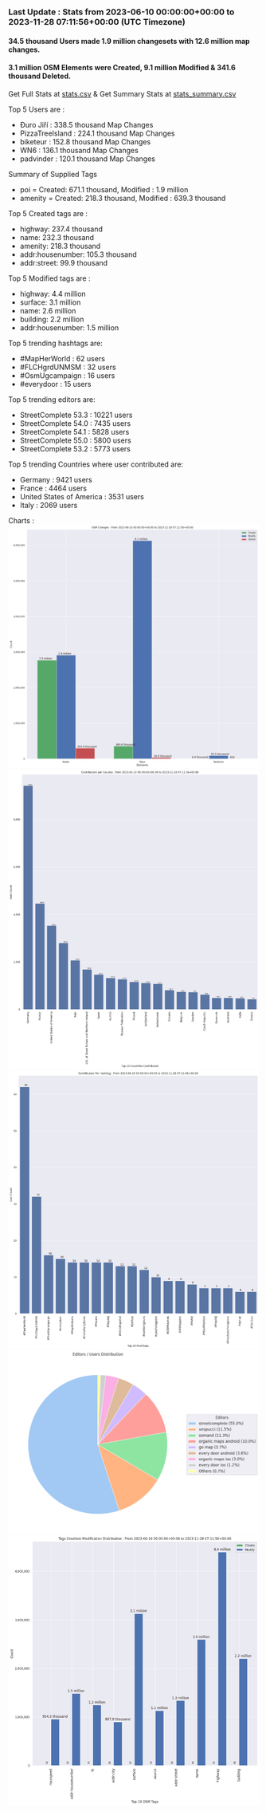 ### Last Update : Stats from 2023-06-10 00:00:00+00:00 to 2023-11-28 07:11:56+00:00 (UTC Timezone)

#### 34.5 thousand Users made 1.9 million changesets with 12.6 million map changes.
#### 3.1 million OSM Elements were Created, 9.1 million Modified & 341.6 thousand Deleted.
Get Full Stats at [stats.csv](/stats/fieldmappers/Daily/stats.csv)
 & Get Summary Stats at [stats_summary.csv](/stats/fieldmappers/Daily/stats_summary.csv)

Top 5 Users are : 
- Đuro Jiří : 338.5 thousand Map Changes
- PizzaTreeIsland : 224.1 thousand Map Changes
- biketeur : 152.8 thousand Map Changes
- WN6 : 136.1 thousand Map Changes
- padvinder : 120.1 thousand Map Changes

Summary of Supplied Tags
- poi = Created: 671.1 thousand, Modified : 1.9 million
- amenity = Created: 218.3 thousand, Modified : 639.3 thousand


Top 5 Created tags are :
- highway: 237.4 thousand
- name: 232.3 thousand
- amenity: 218.3 thousand
- addr:housenumber: 105.3 thousand
- addr:street: 99.9 thousand


Top 5 Modified tags are :
- highway: 4.4 million
- surface: 3.1 million
- name: 2.6 million
- building: 2.2 million
- addr:housenumber: 1.5 million


Top 5 trending hashtags are:
- #MapHerWorld : 62 users
- #FLCHgrdUNMSM : 32 users
- #OsmUgcampaign : 16 users
- #everydoor : 15 users


Top 5 trending editors are:
- StreetComplete 53.3 : 10221 users
- StreetComplete 54.0 : 7435 users
- StreetComplete 54.1 : 5828 users
- StreetComplete 55.0 : 5800 users
- StreetComplete 53.2 : 5773 users


Top 5 trending Countries where user contributed are:
- Germany : 9421 users
- France : 4464 users
- United States of America : 3531 users
- Italy : 2069 users


 Charts : 
![Alt text](./stats_osm_changes.png) 
![Alt text](./stats_users_per_country.png) 
![Alt text](./stats_users_per_hashtag.png) 
![Alt text](./stats_editors_pie_chart.png) 
![Alt text](./stats_tags.png) 

